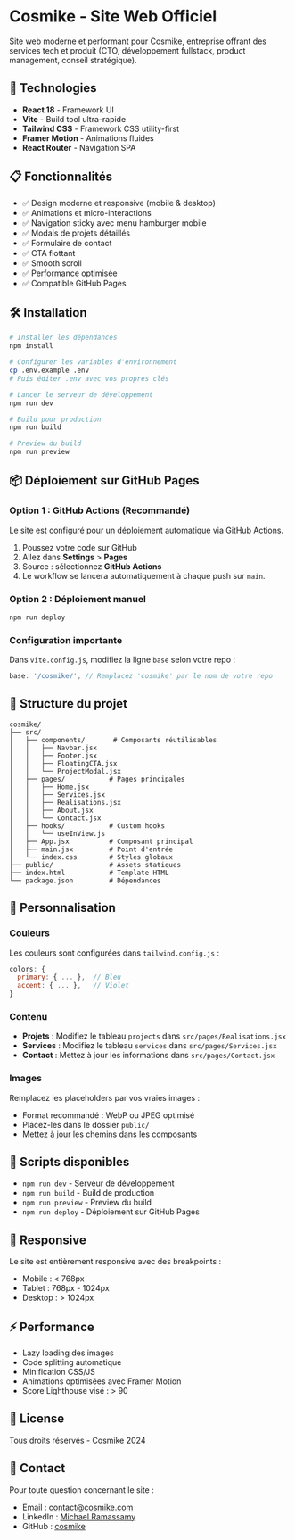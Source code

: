 # Cosmike - Site Web Officiel

Site web moderne et performant pour Cosmike, entreprise offrant des services tech et produit (CTO, développement fullstack, product management, conseil stratégique).

## 🚀 Technologies

- **React 18** - Framework UI
- **Vite** - Build tool ultra-rapide
- **Tailwind CSS** - Framework CSS utility-first
- **Framer Motion** - Animations fluides
- **React Router** - Navigation SPA

## 📋 Fonctionnalités

- ✅ Design moderne et responsive (mobile & desktop)
- ✅ Animations et micro-interactions
- ✅ Navigation sticky avec menu hamburger mobile
- ✅ Modals de projets détaillés
- ✅ Formulaire de contact
- ✅ CTA flottant
- ✅ Smooth scroll
- ✅ Performance optimisée
- ✅ Compatible GitHub Pages

## 🛠️ Installation

```bash
# Installer les dépendances
npm install

# Configurer les variables d'environnement
cp .env.example .env
# Puis éditer .env avec vos propres clés

# Lancer le serveur de développement
npm run dev

# Build pour production
npm run build

# Preview du build
npm run preview
```

## 📦 Déploiement sur GitHub Pages

### Option 1 : GitHub Actions (Recommandé)

Le site est configuré pour un déploiement automatique via GitHub Actions.

1. Poussez votre code sur GitHub
2. Allez dans **Settings** > **Pages**
3. Source : sélectionnez **GitHub Actions**
4. Le workflow se lancera automatiquement à chaque push sur `main`.

### Option 2 : Déploiement manuel

```bash
npm run deploy
```

### Configuration importante

Dans `vite.config.js`, modifiez la ligne `base` selon votre repo :

```javascript
base: '/cosmike/', // Remplacez 'cosmike' par le nom de votre repo
```

## 📁 Structure du projet

```
cosmike/
├── src/
│   ├── components/       # Composants réutilisables
│   │   ├── Navbar.jsx
│   │   ├── Footer.jsx
│   │   ├── FloatingCTA.jsx
│   │   └── ProjectModal.jsx
│   ├── pages/           # Pages principales
│   │   ├── Home.jsx
│   │   ├── Services.jsx
│   │   ├── Realisations.jsx
│   │   ├── About.jsx
│   │   └── Contact.jsx
│   ├── hooks/           # Custom hooks
│   │   └── useInView.js
│   ├── App.jsx          # Composant principal
│   ├── main.jsx         # Point d'entrée
│   └── index.css        # Styles globaux
├── public/              # Assets statiques
├── index.html           # Template HTML
└── package.json         # Dépendances
```

## 🎨 Personnalisation

### Couleurs

Les couleurs sont configurées dans `tailwind.config.js` :

```javascript
colors: {
  primary: { ... },  // Bleu
  accent: { ... },   // Violet
}
```

### Contenu

- **Projets** : Modifiez le tableau `projects` dans `src/pages/Realisations.jsx`
- **Services** : Modifiez le tableau `services` dans `src/pages/Services.jsx`
- **Contact** : Mettez à jour les informations dans `src/pages/Contact.jsx`

### Images

Remplacez les placeholders par vos vraies images :
- Format recommandé : WebP ou JPEG optimisé
- Placez-les dans le dossier `public/`
- Mettez à jour les chemins dans les composants

## 🔧 Scripts disponibles

- `npm run dev` - Serveur de développement
- `npm run build` - Build de production
- `npm run preview` - Preview du build
- `npm run deploy` - Déploiement sur GitHub Pages

## 📱 Responsive

Le site est entièrement responsive avec des breakpoints :
- Mobile : < 768px
- Tablet : 768px - 1024px
- Desktop : > 1024px

## ⚡ Performance

- Lazy loading des images
- Code splitting automatique
- Minification CSS/JS
- Animations optimisées avec Framer Motion
- Score Lighthouse visé : > 90

## 📄 License

Tous droits réservés - Cosmike 2024

## 🤝 Contact

Pour toute question concernant le site :
- Email : contact@cosmike.com
- LinkedIn : [Michael Ramassamy](https://linkedin.com)
- GitHub : [cosmike](https://github.com)
